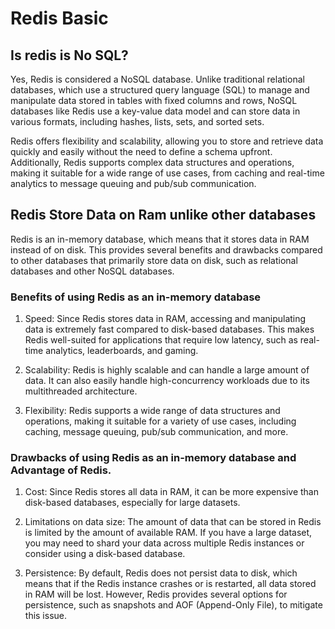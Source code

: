 # Redis Basic

## Is redis is No SQL?

Yes, Redis is considered a NoSQL database. Unlike traditional relational databases, which use a structured query language (SQL) to manage and manipulate data stored in tables with fixed columns and rows, NoSQL databases like Redis use a key-value data model and can store data in various formats, including hashes, lists, sets, and sorted sets.

Redis offers flexibility and scalability, allowing you to store and retrieve data quickly and easily without the need to define a schema upfront. Additionally, Redis supports complex data structures and operations, making it suitable for a wide range of use cases, from caching and real-time analytics to message queuing and pub/sub communication.

## Redis Store Data on Ram unlike other databases

Redis is an in-memory database, which means that it stores data in RAM instead of on disk. This provides several benefits and drawbacks compared to other databases that primarily store data on disk, such as relational databases and other NoSQL databases.

### Benefits of using Redis as an in-memory database

1. Speed: Since Redis stores data in RAM, accessing and manipulating data is extremely fast compared to disk-based databases. This makes Redis well-suited for applications that require low latency, such as real-time analytics, leaderboards, and gaming.

1. Scalability: Redis is highly scalable and can handle a large amount of data. It can also easily handle high-concurrency workloads due to its multithreaded architecture.

1. Flexibility: Redis supports a wide range of data structures and operations, making it suitable for a variety of use cases, including caching, message queuing, pub/sub communication, and more.

### Drawbacks of using Redis as an in-memory database and Advantage of Redis.

1. Cost: Since Redis stores all data in RAM, it can be more expensive than disk-based databases, especially for large datasets.

1. Limitations on data size: The amount of data that can be stored in Redis is limited by the amount of available RAM. If you have a large dataset, you may need to shard your data across multiple Redis instances or consider using a disk-based database.

1. Persistence: By default, Redis does not persist data to disk, which means that if the Redis instance crashes or is restarted, all data stored in RAM will be lost. However, Redis provides several options for persistence, such as snapshots and AOF (Append-Only File), to mitigate this issue.

